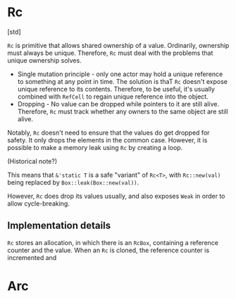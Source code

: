 # Rc

[std]

`Rc` is primitive that allows shared ownership of a value.
Ordinarily, ownership must always be unique. Therefore, `Rc` must deal with the problems that unique ownership solves.

* Single mutation principle - only one actor may hold a unique reference to something at any point in time. The solution is thaT `Rc` doesn't expose unique reference to its contents. Therefore, to be useful, it's usually combined with `RefCell` to regain unique reference into the object.
* Dropping - No value can be dropped while pointers to it are still alive. Therefore, `Rc` must track whether any owners to the same object are still alive.

Notably, `Rc` doesn't need to ensure that the values do get dropped for safety. It only drops the elements in the common case. However, it is possible to make a memory leak using `Rc` by creating a loop.

(Historical note?)

This means that `&'static T` is a safe "variant" of `Rc<T>`, with `Rc::new(val)` being replaced by `Box::leak(Box::new(val))`.

However, `Rc` does drop its values usually, and also exposes `Weak` in order to allow cycle-breaking.

## Implementation details

`Rc` stores an allocation, in which there is an `RcBox`, containing a reference counter and the value. When an `Rc` is cloned, the reference counter is incremented and 

# Arc